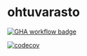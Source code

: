 # ohtuvarasto

[![GHA workflow badge](https://github.com/liinu-a/ohtuvarasto/workflows/CI/badge.svg)](https://github.com/liinu-a/ohtuvarasto/actions)

[![codecov](https://codecov.io/github/liinu-a/ohtuvarasto/graph/badge.svg?token=KOQ5TVM1L3)](https://codecov.io/github/liinu-a/ohtuvarasto)